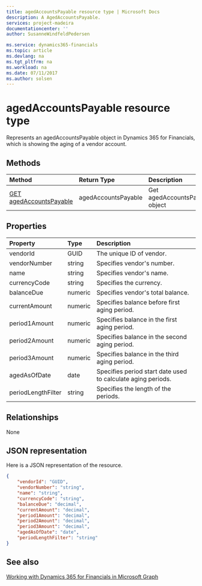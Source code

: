 ```yaml
---
title: agedAccountsPayable resource type | Microsoft Docs
description: A AgedAccountsPayable.
services: project-madeira
documentationcenter: ''
author: SusanneWindfeldPedersen

ms.service: dynamics365-financials
ms.topic: article
ms.devlang: na
ms.tgt_pltfrm: na
ms.workload: na
ms.date: 07/11/2017
ms.author: solsen
---
```


# agedAccountsPayable resource type
Represents an agedAccountsPayable object in Dynamics 365 for Financials, which is showing the aging of a vendor account.

## Methods

| Method       | Return Type  |Description|
|:---------------|:--------|:----------|
|[GET agedAccountsPayable](../api/dynamics_get_agedaccountspayable.md)|agedAccountsPayable|Get agedAccountsPayable object|

## Properties
| Property	   | Type	|Description|
|:---------------|:--------|:----------|
|vendorId|GUID|The unique ID of vendor.|
|vendorNumber|string|Specifies vendor's number.|
|name|string|Specifies vendor's name.|
|currencyCode|string|Specifies the currency.|
|balanceDue|numeric|Specifies vendor's total balance.|
|currentAmount|numeric|Specifies balance before first aging period.|
|period1Amount|numeric|Specifies balance in the first aging period.|
|period2Amount|numeric|Specifies balance in the second aging period.|
|period3Amount|numeric|Specifies balance in the third aging period.|
|agedAsOfDate|date|Specifies period start date used to calculate aging periods.|
|periodLengthFilter|string|Specifies the length of the periods.|


## Relationships
None

## JSON representation

Here is a JSON representation of the resource.


```json
{
    "vendorId": "GUID",
    "vendorNumber": "string",
    "name": "string",
    "currencyCode": "string",
    "balanceDue": "decimal",
    "currentAmount": "decimal",
    "period1Amount": "decimal",
    "period2Amount": "decimal",
    "period3Amount": "decimal",
    "agedAsOfDate": "date",
    "periodLengthFilter": "string"
}

```
## See also
[Working with Dynamics 365 for Financials in Microsoft Graph](../resources/dynamics_overview.md) 
